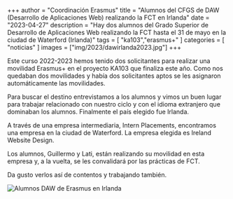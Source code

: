 +++
author = "Coordinación Erasmus"
title = "Alumnos del CFGS de DAW (Desarrollo de Aplicaciones Web) realizando la FCT en Irlanda"
date = "2023-04-27"
description = "Hay dos alumnos del Grado Superior de Desarrollo de Aplicaciones Web realizando la FCT hasta el 31 de mayo en la ciudad de Waterford (Irlanda)"
tags = [
    "ka103","erasmus+"
]
categories = [
    "noticias"
]
images  = ["img/2023/dawirlanda2023.jpg"]
+++

Este curso 2022-2023 hemos tenido dos solicitantes para realizar una movilidad Erasmus+ en el proyecto KA103 que finaliza este año. Como nos quedaban dos movilidades y había dos solicitantes aptos se les asignaron automáticamente las movilidades.

Para buscar el destino entrevistamos a los alumnos y vimos un buen lugar para trabajar relacionado con nuestro ciclo y con el idioma extranjero que dominaban los alumnos. Finalmente el país elegido fue Irlanda.

A través de una empresa intermediaria, Intern Placements, encontramos una empresa en la ciudad de Waterford. La empresa elegida es Ireland Website Design.

Los alumnos, Guillermo y Lati, están realizando su movilidad en esta empresa y, a la vuelta, se les convalidará por las prácticas de FCT.

Da gusto verlos así de contentos y trabajando también.

![Alumnos DAW de Erasmus en Irlanda](/img/2023/guillelatiirlanda.jpg)

